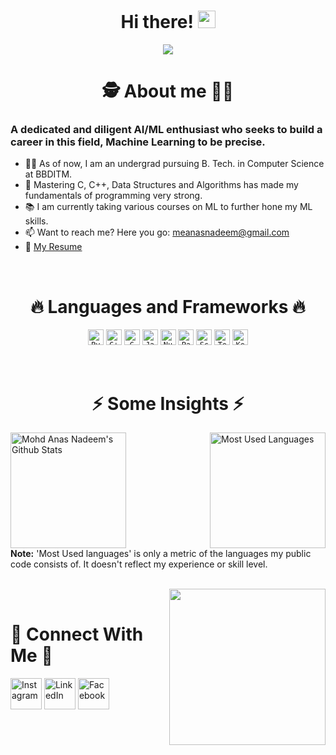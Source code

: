 <h1 align="center"> Hi there! <img src="https://media.giphy.com/media/hvRJCLFzcasrR4ia7z/giphy.gif" width="28"></h1>
<p align="center">
  <a href="https://github.com/DenverCoder1/readme-typing-svg"><img src="https://readme-typing-svg.herokuapp.com?font=Square+Peg&size=40&duration=3500&color=ED6434FF&center=true&multiline=true&width=500&height=120&lines=I'm+Anas+-+aka+Mr00Magician.;Appreciate+you+visiting+my+profile!;+"></a>
</p>

<h1 align="center">
  🕵️‍ About me 🕵️‍♀️
</h1>
   
### A dedicated and diligent AI/ML enthusiast who seeks to build a career in this field, Machine Learning to be precise.
   - 👨‍🎓 As of now, I am an undergrad pursuing B. Tech. in Computer Science at BBDITM.<br>
   - 💪 Mastering C, C++, Data Structures and Algorithms has made my fundamentals of programming very strong.<br>
   - 📚 I am currently taking various courses on ML to further hone my ML skills.<br>
   - 📫 Want to reach me? Here you go: meanasnadeem@gmail.com<br>
   - 📝 [My Resume](https://drive.google.com/file/d/1F23UuKEp9Iw1kJGKiZsa0iOx3xRC6VQz/view?usp=sharing)

<br>
<h1 align="center">
  🔥 Languages and Frameworks 🔥
</h1>
  
<p align="center">
  <code><img title="Python" height="25" src="https://user-images.githubusercontent.com/92143521/166102826-59081947-8e61-4e41-87d6-58ef893f0187.svg"></code>
  <code><img title="C++" height="25" src="https://user-images.githubusercontent.com/92143521/166102850-b0da9773-6241-4551-856e-c5a135818196.svg"></code>
  <code><img title="C" height="25" src="https://user-images.githubusercontent.com/92143521/166102707-57a594dd-90a1-46be-9ac8-1f2e101a62d4.svg"></code>
  <code><img title="Java" height="25" src="https://user-images.githubusercontent.com/92143521/166102864-8500ba32-01fc-4141-ae14-f060ec53134d.svg"></code>
  <code><img title="Numpy" height="25" src="https://user-images.githubusercontent.com/92143521/166102882-247d10ab-630d-4094-aa19-7a20ae643acf.svg"></code>
  <code><img title="Pandas" height="25" src="https://user-images.githubusercontent.com/92143521/166102932-b65a7471-2829-4fe5-b678-3d25b01161a7.svg"></code>
  <code><img title="Scikit-Learn" height="25" src="https://user-images.githubusercontent.com/92143521/166103273-ef6e48ae-46c0-4cd5-9b77-e7f38c410d36.svg"></code>
  <code><img title="Tensorflow" height="25" src="https://user-images.githubusercontent.com/92143521/166102903-d5771bcb-fd60-4c9e-8245-705ca349b649.svg"></code>
  <code><img title="Keras" height="25" src="https://user-images.githubusercontent.com/92143521/166103282-7ff5072f-ce13-40c5-a327-43070e85012f.svg"></code>
</p>

<br>
<h1 align="center">
  ⚡ Some Insights ⚡
</h1>

<a href="https://github.com/anuraghazra/github-readme-stats"><img alt="Mohd Anas Nadeem's Github Stats" src="https://denvercoder1-github-readme-stats.vercel.app/api/?username=Mr00Magician&show_icons=true&count_private=true&theme=react&hide_border=true&bg_color=1F222E&title_color=F85D7F&icon_color=F8D866" height="185" align = "left"/></a>
  
<a href="https://github.com/anuraghazra/github-readme-stats"><img alt="Most Used Languages" src="https://github-readme-stats.vercel.app/api/top-langs/?username=Mr00Magician&langs_count=8&layout=compact&theme=react&hide_border=true&bg_color=1F222E&title_color=F85D7F&icon_color=F8D866&hide=Jupyter%20Notebook&langs_count=10&layout=compact" height="185" align = "right"/></a>
</p>
<br clear = "both">
<b>Note:</b> 'Most Used languages' is only a metric of the languages my public code consists of. It doesn't reflect my experience or skill level.
<br clear = "both">
<br>
<p>
  <img src="https://user-images.githubusercontent.com/92143521/166063280-cf94e1f0-b8f4-4698-a1d5-04b5c71c28ba.gif"
       height="250"
       align="right">
</p>
<br clear = "left">

# 🤝 Connect With Me 🤝

<a href="https://www.instagram.com/i_am_mr_magician/?hl=en"><img width="50px" alt="Instagram" title="Instagram" src="https://user-images.githubusercontent.com/92143521/166066659-5f48c103-2b78-4665-a1b3-ed4cd7adf80c.png"/></a>
<a href="https://www.linkedin.com/in/meanasnadeem/"><img width="50px" alt="LinkedIn" title="LinkedIn" src="https://user-images.githubusercontent.com/92143521/166066764-878db0ca-3c79-4477-b17d-4ef2378f70d5.png"/></a>
<a href="https://www.facebook.com/anas.nadeem.9638/"><img width="50px" alt="Facebook" title="Facebook" src="https://user-images.githubusercontent.com/92143521/166066747-e26ed910-06bb-408f-96e3-03cdf5353ba1.png"/></a>

